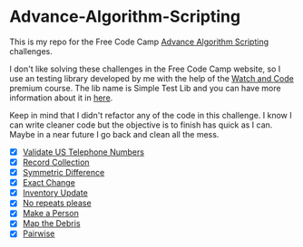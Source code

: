 # Advance-Algorithm-Scripting

This is my repo for the Free Code Camp [Advance Algorithm Scripting](https://www.freecodecamp.org) challenges.

I don't like solving these challenges in the Free Code Camp website, so I use an testing library developed by me with the help of the [Watch and Code](https://watchandcode.com/p/premium) premium course. The lib name is Simple Test Lib and you can have more information about it in [here](https://github.com/forral/simple-test-lib).

Keep in mind that I didn't refactor any of the code in this challenge. I know I can write cleaner code but the objective is to finish has quick as I can. Maybe in a near future I go back and clean all the mess.

- [x] [Validate US Telephone Numbers](https://github.com/forral/Advance-Algorithm-Scripting/blob/master/validate-US-telephone-numbers.html)
- [x] [Record Collection](https://github.com/forral/Advance-Algorithm-Scripting/blob/master/record-collection.html)
- [x] [Symmetric Difference](https://github.com/forral/Advance-Algorithm-Scripting/blob/master/symmetric-difference.html)
- [x] [Exact Change](https://github.com/forral/Advance-Algorithm-Scripting/blob/master/exact-change.html)
- [x] [Inventory Update](https://github.com/forral/Advance-Algorithm-Scripting/blob/master/inventory-update.html)
- [x] [No repeats please](https://github.com/forral/Advance-Algorithm-Scripting/blob/master/no-repeats-please.html)
- [x] [Make a Person](https://github.com/forral/Advance-Algorithm-Scripting/blob/master/make-a-person.html)
- [x] [Map the Debris](https://github.com/forral/Advance-Algorithm-Scripting/blob/master/map-the-debris.html)
- [x] [Pairwise](https://github.com/forral/Advance-Algorithm-Scripting/blob/master/pairwise.html)